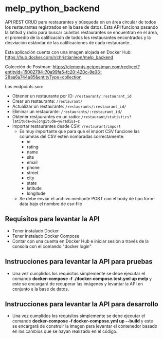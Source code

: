 # melp_python_backend

API REST CRUD para restaurantes y búsqueda en un área circular de todos los restaurantes registrados en la base de datos.
Esta API funciona pasando la latitud y radio para buscar cuántos restaurantes se encuentran en el área, el promedio de la calificación de todos los restaurantes encontrados y la desviación estándar de las calificaciones de cada restaurante.

Esta aplicación cuenta con una imagen alojada en Docker Hub: https://hub.docker.com/r/christianleon/melp_backend
<br>

Colección de Postman: https://elements.getpostman.com/redirect?entityId=15002794-70a99fa5-fc20-420c-9e03-28aa6a744a85&entityType=collection

Los endpoints son:

* Obtener un restaurante por ID: `/restaurant/:restaurant_id`
* Crear un restaurante: `/restaurant/`
* Actualizar un restaurante: `/restaurants/:restaurant_id/`
* Eliminar un restaurante: `/restaurants/:restaurant_id/`
* Obtener restaurantes en un radio: `/restaurant/statistics?latitude=x&longitude=y&radius=z`
* Importar restaurantes desde CSV: `/restaurant/import`
   * Es muy importante que para que el import CSV funcione las columnas del CSV estén nombradas correctamente: 
      * id
      * rating
      * name
      * site
      * email
      * phone
      * street
      * city
      * state
      * latitude
      * longitude
    *  Se debe enviar el archivo mediante POST con el body de tipo form-data bajo el nombre de csv-file

## Requisitos para levantar la API
* Tener instalado Docker
* Tener instalado Docker Compose
* Contar con una cuenta en Docker Hub e iniciar sesión a través de la consola con el comando "docker login"

## Instrucciones para levantar la API para pruebas 
* Una vez cumplidos los requisitos simplemente se debe ejecutar el comando <b>docker-compose -f ./docker-compose.test.yml up melp</b> y este se encargará de recuperar las imágenes y levantar la API en conjunto a la base de datos.

## Instrucciones para levantar la API para desarrollo 
* Una vez cumplidos los requisitos simplemente se debe ejecutar el comando <b>docker-compose -f docker-compose.yml  up --build</b> y este se encargará de construir la imagen para levantar el contenedor basado en los cambios que se hayan realizado en el código.
